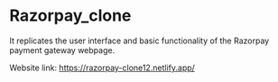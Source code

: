 # Razorpay_clone
It replicates the user interface and basic functionality of the Razorpay payment gateway webpage.

Website link: https://razorpay-clone12.netlify.app/
